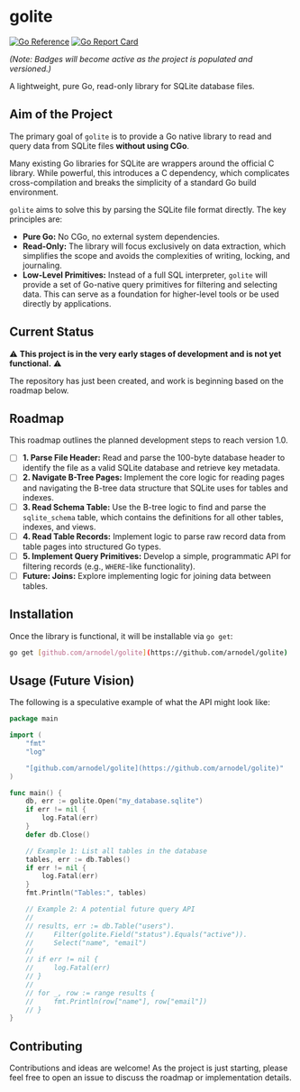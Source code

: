 # golite

[![Go Reference](https://pkg.go.dev/badge/github.com/arnodel/golite.svg)](https://pkg.go.dev/github.com/arnodel/golite)
[![Go Report Card](https://goreportcard.com/badge/github.com/arnodel/golite)](https://goreportcard.com/report/github.com/arnodel/golite)

*(Note: Badges will become active as the project is populated and versioned.)*

A lightweight, pure Go, read-only library for SQLite database files.

## Aim of the Project

The primary goal of `golite` is to provide a Go native library to read and query data from SQLite files **without using CGo**.

Many existing Go libraries for SQLite are wrappers around the official C library. While powerful, this introduces a C dependency, which complicates cross-compilation and breaks the simplicity of a standard Go build environment.

`golite` aims to solve this by parsing the SQLite file format directly. The key principles are:
- **Pure Go:** No CGo, no external system dependencies.
- **Read-Only:** The library will focus exclusively on data extraction, which simplifies the scope and avoids the complexities of writing, locking, and journaling.
- **Low-Level Primitives:** Instead of a full SQL interpreter, `golite` will provide a set of Go-native query primitives for filtering and selecting data. This can serve as a foundation for higher-level tools or be used directly by applications.

## Current Status

⚠️ **This project is in the very early stages of development and is not yet functional.** ⚠️

The repository has just been created, and work is beginning based on the roadmap below.

## Roadmap

This roadmap outlines the planned development steps to reach version 1.0.

-   [ ] **1. Parse File Header:** Read and parse the 100-byte database header to identify the file as a valid SQLite database and retrieve key metadata.
-   [ ] **2. Navigate B-Tree Pages:** Implement the core logic for reading pages and navigating the B-tree data structure that SQLite uses for tables and indexes.
-   [ ] **3. Read Schema Table:** Use the B-tree logic to find and parse the `sqlite_schema` table, which contains the definitions for all other tables, indexes, and views.
-   [ ] **4. Read Table Records:** Implement logic to parse raw record data from table pages into structured Go types.
-   [ ] **5. Implement Query Primitives:** Develop a simple, programmatic API for filtering records (e.g., `WHERE`-like functionality).
-   [ ] **Future: Joins:** Explore implementing logic for joining data between tables.

## Installation

Once the library is functional, it will be installable via `go get`:
```sh
go get [github.com/arnodel/golite](https://github.com/arnodel/golite)
```

## Usage (Future Vision)

The following is a speculative example of what the API might look like:

```go
package main

import (
    "fmt"
    "log"

    "[github.com/arnodel/golite](https://github.com/arnodel/golite)"
)

func main() {
    db, err := golite.Open("my_database.sqlite")
    if err != nil {
        log.Fatal(err)
    }
    defer db.Close()

    // Example 1: List all tables in the database
    tables, err := db.Tables()
    if err != nil {
        log.Fatal(err)
    }
    fmt.Println("Tables:", tables)

    // Example 2: A potential future query API
    //
    // results, err := db.Table("users").
    //     Filter(golite.Field("status").Equals("active")).
    //     Select("name", "email")
    //
    // if err != nil {
    //     log.Fatal(err)
    // }
    //
    // for _, row := range results {
    //     fmt.Println(row["name"], row["email"])
    // }
}
```

## Contributing

Contributions and ideas are welcome! As the project is just starting, please feel free to open an issue to discuss the roadmap or implementation details.
